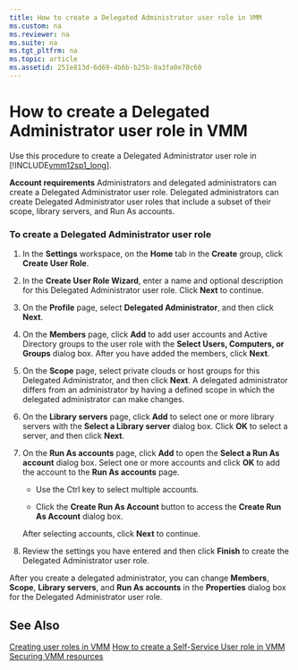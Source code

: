 ```yaml
---
title: How to create a Delegated Administrator user role in VMM
ms.custom: na
ms.reviewer: na
ms.suite: na
ms.tgt_pltfrm: na
ms.topic: article
ms.assetid: 251e813d-6d69-4b6b-b25b-0a3fa0e70c60
---
```

# How to create a Delegated Administrator user role in VMM
Use this procedure to create a Delegated Administrator user role in [!INCLUDE[vmm12sp1_long](Token/vmm12sp1_long_md.md)].

**Account requirements** Administrators and delegated administrators can create a Delegated Administrator user role. Delegated administrators can create Delegated Administrator user roles that include a subset of their scope, library servers, and Run As accounts.

### To create a Delegated Administrator user role

1.  In the **Settings** workspace, on the **Home** tab in the **Create** group, click **Create User Role**.

2.  In the **Create User Role Wizard**, enter a name and optional description for this Delegated Administrator user role. Click **Next** to continue.

3.  On the **Profile** page, select **Delegated Administrator**, and then click **Next**.

4.  On the **Members** page, click **Add** to add user accounts and Active Directory groups to the user role with the **Select Users, Computers, or Groups** dialog box. After you have added the members, click **Next**.

5.  On the **Scope** page, select private clouds or host groups for this Delegated Administrator, and then click **Next**. A delegated administrator differs from an administrator by having a defined scope in which the delegated administrator can make changes.

6.  On the **Library servers** page, click **Add** to select one or more library servers with the **Select a Library server** dialog box. Click **OK** to select a server, and then click **Next**.

7.  On the **Run As accounts** page, click **Add** to open the **Select a Run As account** dialog box. Select one or more accounts and click **OK** to add the account to the **Run As accounts** page.

    -   Use the Ctrl key to select multiple accounts.

    -   Click the **Create Run As Account** button to access the **Create Run As Account** dialog box.

    After selecting accounts, click **Next** to continue.

8.  Review the settings you have entered and then click **Finish** to create the Delegated Administrator user role.

After you create a delegated administrator, you can change **Members**, **Scope**, **Library servers**, and **Run As accounts** in the **Properties** dialog box for the Delegated Administrator user role.

## See Also
[Creating user roles in VMM](Creating-user-roles-in-VMM.md)
[How to create a Self-Service User role in VMM](How-to-create-a-Self-Service-User-role-in-VMM.md)
[Securing VMM resources](Securing-VMM-resources.md)


